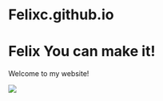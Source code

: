 # Felixc.github.io
<html>
 
<body>
  <h1>Felix You can make it!</h1>
  <p>Welcome to my website!</p>
  <img src="https://content.codecademy.com/articles/github-pages-via-web-app/happy-ice-cream.gif" />
</body>
 
</html>
